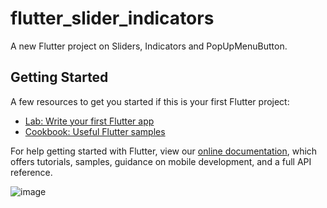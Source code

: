 # flutter_slider_indicators

A new Flutter project on Sliders, Indicators and PopUpMenuButton.

## Getting Started
A few resources to get you started if this is your first Flutter project:

- [Lab: Write your first Flutter app](https://flutter.dev/docs/get-started/codelab)
- [Cookbook: Useful Flutter samples](https://flutter.dev/docs/cookbook)

For help getting started with Flutter, view our
[online documentation](https://flutter.dev/docs), which offers tutorials,
samples, guidance on mobile development, and a full API reference.

![image](https://user-images.githubusercontent.com/26149033/130074531-638cb14c-56e2-4f5b-87d6-6afe4145b5ad.png)


